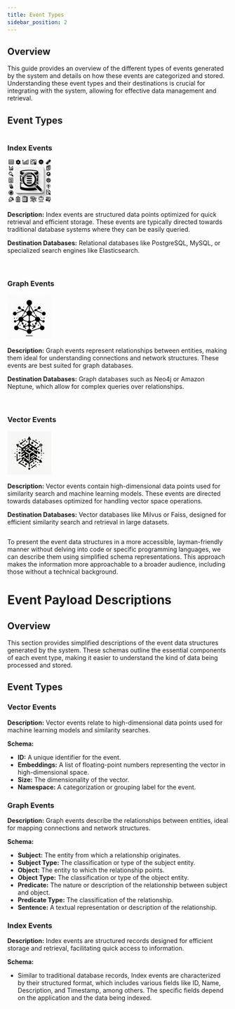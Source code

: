 ```yaml
---
title: Event Types
sidebar_position: 2
---
```


## Overview

This guide provides an overview of the different types of events generated by the system and details on how these events are categorized and stored. Understanding these event types and their destinations is crucial for integrating with the system, allowing for effective data management and retrieval.

## Event Types

<div style="display: flex; flex-wrap: wrap; gap: 20px; justify-content: start;">
    <div>
        <h3>Index Events</h3>
        <img src="../assets/events/index.webp" alt="Index Events Icon" style="width: 100px;">
        <p><strong>Description:</strong> Index events are structured data points optimized for quick retrieval and efficient storage. These events are typically directed towards traditional database systems where they can be easily queried.</p>
        <p><strong>Destination Databases:</strong> Relational databases like PostgreSQL, MySQL, or specialized search engines like Elasticsearch.</p>
    </div>
    <div>
        <h3>Graph Events</h3>
        <img src="../assets/events/graph.webp" alt="Graph Events Icon" style="width: 100px;">
        <p><strong>Description:</strong> Graph events represent relationships between entities, making them ideal for understanding connections and network structures. These events are best suited for graph databases.</p>
        <p><strong>Destination Databases:</strong> Graph databases such as Neo4j or Amazon Neptune, which allow for complex queries over relationships.</p>
    </div>
    <div>
        <h3>Vector Events</h3>
        <img src="../assets/events/vector.webp" alt="Vector Events Icon" style="width: 100px;">
        <p><strong>Description:</strong> Vector events contain high-dimensional data points used for similarity search and machine learning models. These events are directed towards databases optimized for handling vector space operations.</p>
        <p><strong>Destination Databases:</strong> Vector databases like Milvus or Faiss, designed for efficient similarity search and retrieval in large datasets.</p>
    </div>
</div>

To present the event data structures in a more accessible, layman-friendly manner without delving into code or specific programming languages, we can describe them using simplified schema representations. This approach makes the information more approachable to a broader audience, including those without a technical background.

# Event Payload Descriptions

## Overview

This section provides simplified descriptions of the event data structures generated by the system. These schemas outline the essential components of each event type, making it easier to understand the kind of data being processed and stored.

## Event Types

### Vector Events

**Description:** Vector events relate to high-dimensional data points used for machine learning models and similarity searches.

**Schema:**

- **ID:** A unique identifier for the event.
- **Embeddings:** A list of floating-point numbers representing the vector in high-dimensional space.
- **Size:** The dimensionality of the vector.
- **Namespace:** A categorization or grouping label for the event.

### Graph Events

**Description:** Graph events describe the relationships between entities, ideal for mapping connections and network structures.

**Schema:**

- **Subject:** The entity from which a relationship originates.
- **Subject Type:** The classification or type of the subject entity.
- **Object:** The entity to which the relationship points.
- **Object Type:** The classification or type of the object entity.
- **Predicate:** The nature or description of the relationship between subject and object.
- **Predicate Type:** The classification of the relationship.
- **Sentence:** A textual representation or description of the relationship.

### Index Events

**Description:** Index events are structured records designed for efficient storage and retrieval, facilitating quick access to information.

**Schema:**

- Similar to traditional database records, Index events are characterized by their structured format, which includes various fields like ID, Name, Description, and Timestamp, among others. The specific fields depend on the application and the data being indexed.

